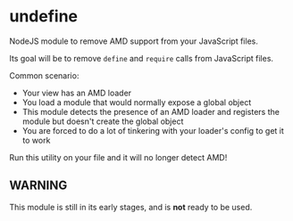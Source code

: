 undefine
========

NodeJS module to remove AMD support from your JavaScript files.

Its goal will be to remove `define` and `require` calls from JavaScript files.

Common scenario:

* Your view has an AMD loader
* You load a module that would normally expose a global object
* This module detects the presence of an AMD loader and registers the module but doesn't create the global object
* You are forced to do a lot of tinkering with your loader's config to get it to work

Run this utility on your file and it will no longer detect AMD!

## WARNING

This module is still in its early stages, and is **not** ready to be used.